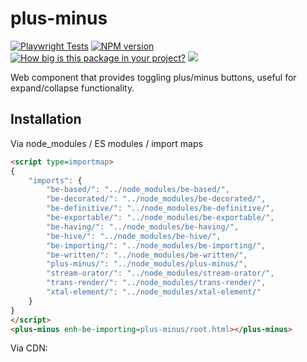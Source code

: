 # plus-minus

[![Playwright Tests](https://github.com/bahrus/plus-minus/actions/workflows/CI.yml/badge.svg?branch=baseline)](https://github.com/bahrus/plus-minus/actions/workflows/CI.yml)
[![NPM version](https://badge.fury.io/js/plus-minus.png)](http://badge.fury.io/js/plus-minus)
[![How big is this package in your project?](https://img.shields.io/bundlephobia/minzip/plus-minus)](https://bundlephobia.com/result?p=plus-minus)
<img src="http://img.badgesize.io/https://cdn.jsdelivr.net/npm/plus-minus?compression=gzip">

Web component that provides toggling plus/minus buttons, useful for expand/collapse functionality.

## Installation

Via node_modules / ES modules / import maps

```html
<script type=importmap>
{
    "imports": {
        "be-based/": "../node_modules/be-based/",
        "be-decorated/": "../node_modules/be-decorated/",
        "be-definitive/": "../node_modules/be-definitive/",
        "be-exportable/": "../node_modules/be-exportable/",
        "be-having/": "../node_modules/be-having/",
        "be-hive/": "../node_modules/be-hive/",
        "be-importing/": "../node_modules/be-importing/",
        "be-written/": "../node_modules/be-written/",
        "plus-minus/": "../node_modules/plus-minus/",
        "stream-orator/": "../node_modules/stream-orator/",
        "trans-render/": "../node_modules/trans-render/",
        "xtal-element/": "../node_modules/xtal-element/"
    }
}
</script>
<plus-minus enh-be-importing=plus-minus/root.html></plus-minus>
```

Via CDN:

